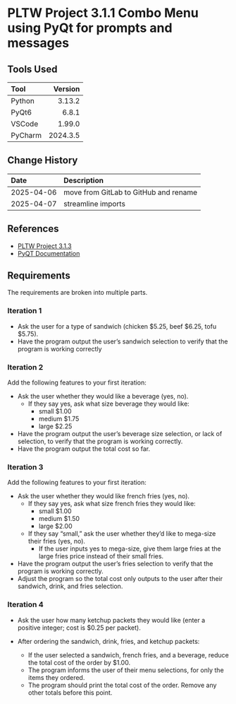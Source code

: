 # PLTW Project 3.1.1 Combo Menu using PyQt for prompts and messages

## Tools Used

| Tool    |  Version |
|:--------|---------:|
| Python  |   3.13.2 |
| PyQt6   |    6.8.1 |
| VSCode  |   1.99.0 |
| PyCharm | 2024.3.5 |

## Change History

| Date       | Description                           |
|:-----------|:--------------------------------------|
| 2025-04-06 | move from GitLab to GitHub and rename |
| 2025-04-07 | streamline imports                    |

## References
* [PLTW Project 3.1.3](https://pltw.read.inkling.com/a/b/71ce293152cf4873b7395f3d59c64a57/p/667ce0d0f6bf463a8c2a3bcb4c2aa687)
* [PyQT Documentation](https://www.riverbankcomputing.com/static/Docs/PyQt6/                                                                                                                                         )
## Requirements
The requirements are broken into multiple parts.
### Iteration 1
* Ask the user for a type of sandwich (chicken $5.25, beef $6.25, tofu $5.75).
* Have the program output the user’s sandwich selection to verify that the program is working correctly
### Iteration 2
Add the following features to your first iteration:

* Ask the user whether they would like a beverage (yes, no).
  *   If they say yes, ask what size beverage they would like:
      * small $1.00
      * medium $1.75
      * large $2.25
* Have the program output the user’s beverage size selection, or lack of selection, to verify that the program is working correctly.
* Have the program output the total cost so far.
### Iteration 3
Add the following features to your first iteration:

 * Ask the user whether they would like french fries (yes, no).
   * If they say yes, ask what size french fries they would like:
     * small $1.00
     * medium $1.50
     * large $2.00
   * If they say “small,” ask the user whether they’d like to mega-size their fries (yes, no). 
     * If the user inputs yes to mega-size, give them large fries at the large fries price instead of their small fries.
* Have the program output the user’s fries selection to verify that the program is working correctly.
* Adjust the program so the total cost only outputs to the user after their sandwich, drink, and fries selection.
### Iteration 4
* Ask the user how many ketchup packets they would like (enter a positive integer; cost is $0.25 per packet).

* After ordering the sandwich, drink, fries, and ketchup packets:
  * If the user selected a sandwich, french fries, and a beverage, reduce the total cost of the order by $1.00.
  * The program informs the user of their menu selections, for only the items they ordered. 
  * The program should print the total cost of the order. Remove any other totals before this point.
